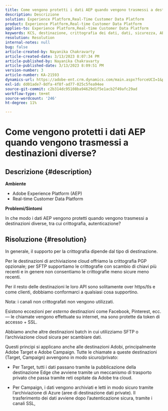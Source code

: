 ```yaml
---
title: Come vengono protetti i dati AEP quando vengono trasmessi a destinazioni diverse?
description: Descrizione
solution: Experience Platform,Real-Time Customer Data Platform
product: Experience Platform,Real-time Customer Data Platform
applies-to: Experience Platform,Real-time Customer Data Platform
keywords: KCS, destinazione, crittografia dei dati, dati, sicurezza, AEP, RT-CDP, Adobe, Target, Campaign
resolution: Resolution
internal-notes: null
bug: false
article-created-by: Nayanika Chakravarty
article-created-date: 3/13/2023 8:07:34 PM
article-published-by: Nayanika Chakravarty
article-published-date: 3/13/2023 8:09:51 PM
version-number: 3
article-number: KA-21593
dynamics-url: https://adobe-ent.crm.dynamics.com/main.aspx?forceUCI=1&pagetype=entityrecord&etn=knowledgearticle&id=702212af-dac1-ed11-83ff-6045bd0065b6
exl-id: dd01ade7-8dfa-4f8f-ad77-025c5fea94ee
source-git-commit: c2b314dc95108ba94629d1f5e1acb2f49afc29ad
workflow-type: tm+mt
source-wordcount: '246'
ht-degree: 11%

---
```


# Come vengono protetti i dati AEP quando vengono trasmessi a destinazioni diverse?

## Descrizione {#description}


<b>Ambiente</b>

- Adobe Experience Platform (AEP)
- Real-time Customer Data Platform


<b>Problemi/Sintomi</b>

In che modo i dati AEP vengono protetti quando vengono trasmessi a destinazioni diverse, tra cui crittografia, autenticazione?


## Risoluzione {#resolution}


In generale, il supporto per la crittografia dipende dal tipo di destinazione.

Per le destinazioni di archiviazione cloud offriamo la crittografia PGP opzionale; per SFTP supportiamo le crittografie con scambio di chiavi più recenti e in genere non consentiamo le crittografie meno sicure meno recenti.

Per il resto delle destinazioni le loro API sono solitamente over https/tls e come clienti, dobbiamo conformarci a qualsiasi cosa supportino.

Nota: i canali non crittografati non vengono utilizzati.

Esistono eccezioni per *esterno* destinazioni come Facebook, Pinterest, ecc. — le chiamate vengono effettuate su internet, ma sono protette da token di accesso + SSL.

Abbiamo anche altre destinazioni batch in cui utilizziamo SFTP o l’archiviazione cloud sicura per scambiare dati.



Questi principi si applicano anche alle destinazioni Adobi, principalmente Adobe Target e Adobe Campaign. Tutte le chiamate a queste destinazioni (Target, Campaign) avvengono in modo sicuro/privato:

- Per Target, tutti i dati passano tramite la pubblicazione della destinazione Edge che avviene tramite un meccanismo di trasporto privato che passa tramite reti ospitate da Adobe tra cloud.

- Per Campaign, i dati vengono archiviati e letti in modo sicuro tramite l’archiviazione di Azure (aree di destinazione dati private). Il trasferimento dei dati avviene dopo l’autenticazione sicura, tramite i canali SSL,
